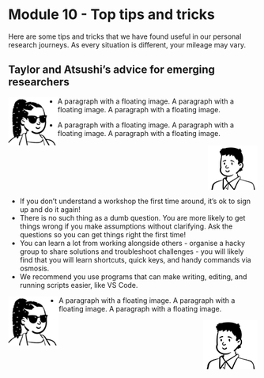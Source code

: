 # Module 10 - Top tips and tricks

Here are some tips and tricks that we have found useful in our personal research journeys. As every situation is different, your mileage may vary. 

## Taylor and Atsushi’s advice for emerging researchers

<body>

  <div>
    <div style="float: left;">
        <img src="https://github.com/GenomicsAotearoa/data-management-resources/blob/main/docs/figures/Taylor-profile.png?raw=true" style="float:left; width:100px;" alt="Profile image of Taylor Smith"/>
    </div>
    <div style="float: left;">
    <div style="float: right;">
        <img src="https://github.com/GenomicsAotearoa/data-management-resources/blob/main/docs/figures/Atsushi-profile.png?raw=true" style="float:right; width:100px;" alt="Profile image of Dr Atsushi Sato"/>
    </div>
    <div style="float: right;">
        <ul>
        <li>If you don’t understand a workshop the first time around, it’s ok to sign up and do it again!</li>
        <li>There is no such thing as a dumb question. You are more likely to get things wrong if you make assumptions without clarifying. Ask the questions so you can get things right the first time!</li>
        <li>You can learn a lot from working alongside others - organise a hacky group to share solutions and troubleshoot challenges - you will likely find that you will learn shortcuts, quick keys, and handy commands via osmosis.</li>
        <li>We recommend you use programs that can make writing, editing, and running scripts easier, like VS Code.</li>
    </div>
  </div>


<p>
<img src="https://github.com/GenomicsAotearoa/data-management-resources/blob/main/docs/figures/Taylor-profile.png?raw=true" alt="Profile image of Taylor Smith" style="float:left;height:100px;">
  
* A paragraph with a floating image. A paragraph with a floating image. A paragraph with a floating image.  
  
* A paragraph with a floating image. A paragraph with a floating image. A paragraph with a floating image. 
  
* A paragraph with a floating image. A paragraph with a floating image. A paragraph with a floating image. 
  
 <img src="https://github.com/GenomicsAotearoa/data-management-resources/blob/main/docs/figures/Atsushi-profile.png?raw=true" alt="Profile image of Dr Atsushi Sato" style="float:right;height:100px;">
</p>



